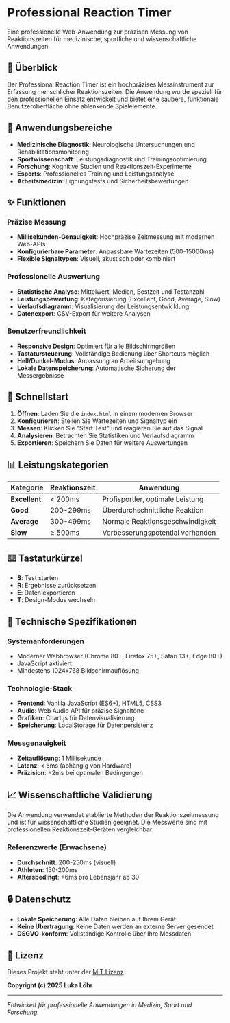 # Professional Reaction Timer

Eine professionelle Web-Anwendung zur präzisen Messung von Reaktionszeiten für medizinische, sportliche und wissenschaftliche Anwendungen.

## 🎯 Überblick

Der Professional Reaction Timer ist ein hochpräzises Messinstrument zur Erfassung menschlicher Reaktionszeiten. Die Anwendung wurde speziell für den professionellen Einsatz entwickelt und bietet eine saubere, funktionale Benutzeroberfläche ohne ablenkende Spielelemente.

## 🏥 Anwendungsbereiche

- **Medizinische Diagnostik**: Neurologische Untersuchungen und Rehabilitationsmonitoring
- **Sportwissenschaft**: Leistungsdiagnostik und Trainingsoptimierung
- **Forschung**: Kognitive Studien und Reaktionszeit-Experimente
- **Esports**: Professionelles Training und Leistungsanalyse
- **Arbeitsmedizin**: Eignungstests und Sicherheitsbewertungen

## ✨ Funktionen

### Präzise Messung
- **Millisekunden-Genauigkeit**: Hochpräzise Zeitmessung mit modernen Web-APIs
- **Konfigurierbare Parameter**: Anpassbare Wartezeiten (500-15000ms)
- **Flexible Signaltypen**: Visuell, akustisch oder kombiniert

### Professionelle Auswertung
- **Statistische Analyse**: Mittelwert, Median, Bestzeit und Testanzahl
- **Leistungsbewertung**: Kategorisierung (Excellent, Good, Average, Slow)
- **Verlaufsdiagramm**: Visualisierung der Leistungsentwicklung
- **Datenexport**: CSV-Export für weitere Analysen

### Benutzerfreundlichkeit
- **Responsive Design**: Optimiert für alle Bildschirmgrößen
- **Tastatursteuerung**: Vollständige Bedienung über Shortcuts möglich
- **Hell/Dunkel-Modus**: Anpassung an Arbeitsumgebung
- **Lokale Datenspeicherung**: Automatische Sicherung der Messergebnisse

## 🚀 Schnellstart

1. **Öffnen**: Laden Sie die `index.html` in einem modernen Browser
2. **Konfigurieren**: Stellen Sie Wartezeiten und Signaltyp ein
3. **Messen**: Klicken Sie "Start Test" und reagieren Sie auf das Signal
4. **Analysieren**: Betrachten Sie Statistiken und Verlaufsdiagramm
5. **Exportieren**: Speichern Sie Daten für weitere Auswertungen

## 📊 Leistungskategorien

| Kategorie | Reaktionszeit | Anwendung |
|-----------|---------------|-----------|
| **Excellent** | < 200ms | Profisportler, optimale Leistung |
| **Good** | 200-299ms | Überdurchschnittliche Reaktion |
| **Average** | 300-499ms | Normale Reaktionsgeschwindigkeit |
| **Slow** | ≥ 500ms | Verbesserungspotential vorhanden |

## ⌨️ Tastaturkürzel

- **S**: Test starten
- **R**: Ergebnisse zurücksetzen
- **E**: Daten exportieren
- **T**: Design-Modus wechseln

## 🔧 Technische Spezifikationen

### Systemanforderungen
- Moderner Webbrowser (Chrome 80+, Firefox 75+, Safari 13+, Edge 80+)
- JavaScript aktiviert
- Mindestens 1024x768 Bildschirmauflösung

### Technologie-Stack
- **Frontend**: Vanilla JavaScript (ES6+), HTML5, CSS3
- **Audio**: Web Audio API für präzise Signaltöne
- **Grafiken**: Chart.js für Datenvisualisierung
- **Speicherung**: LocalStorage für Datenpersistenz

### Messgenauigkeit
- **Zeitauflösung**: 1 Millisekunde
- **Latenz**: < 5ms (abhängig von Hardware)
- **Präzision**: ±2ms bei optimalen Bedingungen

## 📈 Wissenschaftliche Validierung

Die Anwendung verwendet etablierte Methoden der Reaktionszeitmessung und ist für wissenschaftliche Studien geeignet. Die Messwerte sind mit professionellen Reaktionszeit-Geräten vergleichbar.

### Referenzwerte (Erwachsene)
- **Durchschnitt**: 200-250ms (visuell)
- **Athleten**: 150-200ms
- **Altersbedingt**: +6ms pro Lebensjahr ab 30

## 🔒 Datenschutz

- **Lokale Speicherung**: Alle Daten bleiben auf Ihrem Gerät
- **Keine Übertragung**: Keine Daten werden an externe Server gesendet
- **DSGVO-konform**: Vollständige Kontrolle über Ihre Messdaten

## 📄 Lizenz

Dieses Projekt steht unter der [MIT Lizenz](LICENSE).

**Copyright (c) 2025 Luka Löhr**

---

*Entwickelt für professionelle Anwendungen in Medizin, Sport und Forschung.* 